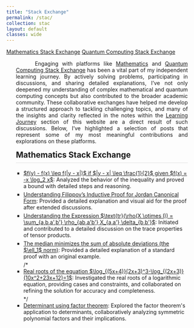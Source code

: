 ```yaml
---
title: "Stack Exchange"
permalink: /stac/
collection: stac
layout: default
classes: wide
---
```


<div class="learning-topnav">  
  <a href="#math-stac">Mathematics Stack Exchange</a>
  <a href="#qc-stac">Quantum Computing Stack Exchange</a>
</div>

<style>
h2 {
  margin-top: 15px;
  border-bottom: 1px solid #ddd; /* Add a subtle underline */
  padding-bottom: 0.5rem; /* Add space between text and underline */
}
.learning-content {
  margin-left: 5%;
  margin-right: 5%;
  max-width: 35cm;
  position: relative;
}
.text-block {
    text-align: justify;
    text-indent: 50px;
    max-width: 35cm;
}
#toc-container {
  margin-left: 5%;
  margin-right: 5%;
  max-width: 35cm; /* Match the width of .learning-content */
  box-sizing: border-box; /* Ensures padding and borders are included in the width */
}
#toc-container details {
  margin-bottom: 1em; /* Add spacing between collapsible sections */
}
#toc-container summary {
  font-weight: bold;
  cursor: pointer;
}
/* General styles for TOC */
#toc-container ul {
  margin-left: 10px; /* Indent nested lists */
  padding-left: 10px;   /* Remove any default browser padding */
  list-style-type: square;
}

/* Nested lists inside TOC */
#toc-container ul ul {
  margin-left: 10px; /* Additional indentation for nested lists */
}

/* Mobile-specific adjustments */
@media (max-width: 768px) {
  #toc-container {
    margin-left: 0%;
    margin-right: 0%;
    max-width: 95%; /* Use full width on smaller screens */
  }    
  #toc-container ul {
    margin-left: 2px; /* Reduced indentation on mobile */
  }
  #toc-container ul ul {
    margin-left: 2px; /* Further reduced for nested lists */
  }
}
</style>

<div class="learning-content">

<a name="qc"></a>
<div class="text-block">
 <p>Engaging with platforms like <a href="https://math.stackexchange.com/users/223599/sooraj-soman?tab=profile">Mathematics</a> and <a href="https://quantumcomputing.stackexchange.com/users/18369/sooraj-soman?tab=profile">Quantum Computing Stack Exchange</a> has been a vital part of my independent learning journey. By actively solving problems, participating in discussions, and sharing detailed explanations, I’ve not only deepened my understanding of complex mathematical and quantum computing concepts but also contributed to the broader academic community. These collaborative exchanges have helped me develop a structured approach to tackling challenging topics, and many of the insights and clarity reflected in the notes within the <a href="/learning/">Learning Journey</a> section of this website are a direct result of such discussions. Below, I’ve highlighted a selection of posts that represent some of my most meaningful contributions and explorations on these platforms.</p>
 </div>

<h2 id="math-stac">Mathematics Stack Exchange</h2>

<style>
.onln ul {
    list-style-type: square; /* Black square bullets */
    padding-left: 20px; /* Add spacing for bullets */
    margin: 0; /* Remove default margins */
}
.onln li {
    color: inherit; /* Inherit the text color from the page */
    font-family: inherit; /* Inherit the font family */
    font-size: inherit; /* Inherit the font size */
    line-height: inherit; /* Maintain the global line height */
    margin-bottom: 5px; /* Space between list items */}
</style>

<div class="onln">
<ul>
    <li><a href="https://math.stackexchange.com/questions/4614700/prove-fy-%E2%88%92-fx-leq-fy-%E2%88%92-x-if-y-%E2%88%92-x-%E2%89%A4-1-2-given-fx-x-log-2-x">$f(y) - f(x) \leq f(|y - x|)$ if $|y - x| \leq \frac{1}{2}$ given $f(x) = -x \log_2 x$</a>: Analyzed the behavior of the inequality and proved a bound with detailed steps and reasoning.</li>
    <li><a href="https://math.stackexchange.com/questions/3909381/filippovs-inductive-proof-for-jordan-canonical-form/3911296#3911296">
        Understanding Filippov’s Inductive Proof for Jordan Canonical Form</a>: Provided a detailed explanation and visual aid for the proof after extended discussions.</li>
    <li><a href="https://math.stackexchange.com/questions/4250990/understanding-the-expression-tr-big-rhox-otimes-i-big-sum-a-b-a-b-rho">Understanding the Expression $\text{tr}(\rho(X \otimes I)) = \sum_{a,b,a',b'} \rho_{ab,a'b'} X_{a,a'} \delta_{b,b'}$</a>: Initiated and contributed to a detailed discussion on the trace properties of tensor products.</li>
    <li><a href="https://math.stackexchange.com/questions/113270/the-median-minimizes-the-sum-of-absolute-deviations-the-ell-1-norm/2364943#2364943">The median minimizes the sum of absolute deviations (the $\ell_1$ norm)</a>: Provided a detailed explanation of a standard proof with an original example.</li>
/*    <li><a href="https://math.stackexchange.com/questions/3204168/real-roots-of-the-equation-log-5x42x33-log-2x310x223x12-1">Real roots of the equation $\log_{(5x+4)}(2x+3)^3-\log_{(2x+3)}(10x^2+23x+12)=1$</a>: Investigated the real roots of a logarithmic equation, providing cases and constraints, and collaborated on refining the solution for accuracy and completeness.</li>*/
    <li><a href="https://math.stackexchange.com/questions/2660747/determinant-using-factor-theorem">
Determinant using factor theorem</a>: Explored the factor theorem's application to determinants, collaboratively analyzing symmetric polynomial factors and their implications.</li>
</ul>
</div>
